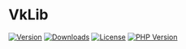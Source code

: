 # VkLib

[![Version](https://img.shields.io/packagist/v/rollylni/vklib?style=plastic)](https://packagist.org/packages/rollylni/vklib)
[![Downloads](https://img.shields.io/packagist/dt/rollylni/vklib?style=plastic)](https://packagist.org/packages/rollylni/vklib)
[![License](https://img.shields.io/packagist/l/rollylni/vklib?style=plastic)](https://packagist.org/packages/rollylni/vklib)
[![PHP Version](https://img.shields.io/packagist/php-v/rollylni/vklib?style=plastic)](https://packagist.org/packages/rollylni/vklib)
